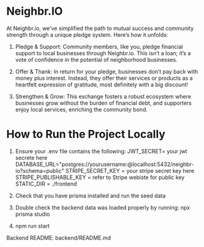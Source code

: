 # Neighbr.IO

At Neighbr.io, we've simplified the path to mutual success and community strength through a unique pledge system. Here’s how it unfolds:

1. Pledge & Support: Community members, like you, pledge financial support to local businesses through Neighbr.io. This isn’t a loan; it’s a vote of confidence in the potential of neighborhood businesses.

2. Offer & Thank: In return for your pledge, businesses don’t pay back with money plus interest. Instead, they offer their services or products as a heartfelt expression of gratitude, most definitely with a big discount!

3. Strengthen & Grow: This exchange fosters a robust ecosystem where businesses grow without the burden of financial debt, and supporters enjoy local services, enriching the community bond.

# How to Run the Project Locally

1. Ensure your .env file contains the following:
JWT_SECRET= your jwt secrete here
DATABASE_URL="postgres://yourusername:@localhost:5432/neighbr-io?schema=public"
STRIPE_SECRET_KEY = your stripe secret key here
STRIPE_PUBLISHABLE_KEY = refer to Stripe webiste for public key
STATIC_DIR = ./frontend

2. Check that you have prisma installed and run the seed data
    
3. Double check the backend data was loaded properly by running: npx prisma studio

4. npm run start

Backend README: backend/README.md
